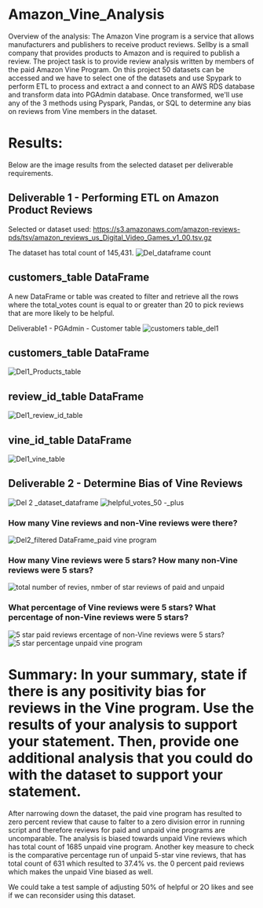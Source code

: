 # Amazon_Vine_Analysis
 Overview of the analysis: The Amazon Vine program is a service that allows  manufacturers and  publishers to receive product reviews. Sellby is a small company that provides products to Amazon and is required to publish a review.  The project task is to provide review analysis written by members of the paid Amazon Vine Program. On this project 50 datasets can be accessed and we have to select one of the datasets and use Spypark to perform ETL to process and extract a and connect to an AWS RDS database  and transform data into PGAdmin database. Once transformed,  we'll use any of the 3 methods using Pyspark, Pandas, or SQL to determine any bias on reviews from Vine members in the dataset.

# Results:
Below are the image results from the selected dataset per deliverable requirements. 

## Deliverable 1  - Performing  ETL on Amazon Product Reviews

Selected or  dataset used:   https://s3.amazonaws.com/amazon-reviews-pds/tsv/amazon_reviews_us_Digital_Video_Games_v1_00.tsv.gz

The dataset has total count of 145,431.
![Del_dataframe count](https://user-images.githubusercontent.com/92903447/155860684-3d61f9f2-4d76-4bb2-956e-1902ef845f22.png)

   
## customers_table DataFrame 
A new DataFrame or table was created to filter and retrieve all the rows where the total_votes count is equal to or greater than 20 to pick reviews that are more likely to be helpful.

Deliverable1 - PGAdmin - Customer table 
![customers table_del1](https://user-images.githubusercontent.com/92903447/155858478-54674473-9f05-4fca-818c-dd42505afae3.png)

## customers_table DataFrame 
![Del1_Products_table](https://user-images.githubusercontent.com/92903447/155858558-bd096309-7541-4fc7-ab0b-fe66335cdfe7.png)

## review_id_table DataFrame 
![Del1_review_id_table](https://user-images.githubusercontent.com/92903447/155858564-7f3c7bf2-d956-4163-b302-3cb969d113e2.png)

## vine_id_table DataFrame 
![Del1_vine_table](https://user-images.githubusercontent.com/92903447/155858571-2c3ba950-4be1-4cdb-b783-7cd7b0e03665.png)


## Deliverable 2 - Determine Bias of Vine Reviews
![Del 2 _dataset_dataframe](https://user-images.githubusercontent.com/92903447/155858879-9371a77d-036c-46be-a406-1a157827cfa3.png)
![helpful_votes_50 -_plus](https://user-images.githubusercontent.com/92903447/155858884-9f2b39f4-3777-4976-aee0-cfc63e846e61.png)

### How many Vine reviews and non-Vine reviews were there?


![Del2_filtered DataFrame_paid vine program](https://user-images.githubusercontent.com/92903447/155858865-247194e8-68b6-4d28-b8c6-4e2acb4fc0f7.png)


### How many Vine reviews were 5 stars? How many non-Vine reviews were 5 stars?
![total number of revies, nmber of star reviews of paid and unpaid](https://user-images.githubusercontent.com/92903447/155859089-aa68e43f-b2b4-4ca6-af1e-d05c0fda1925.png)


### What percentage of Vine reviews were 5 stars? What percentage of non-Vine reviews were 5 stars?
![5 star paid reviews](https://user-images.githubusercontent.com/92903447/155859105-0956dc98-57e4-4af8-bbaa-f6ea55fea9e6.png)
ercentage of non-Vine reviews were 5 stars?
![5 star percentage unpaid vine program](https://user-images.githubusercontent.com/92903447/155859110-087ec607-54d5-4581-aedc-734f8dba0307.png)


# Summary: In your summary, state if there is any positivity bias for reviews in the Vine program. Use the results of your analysis to support your statement. Then, provide one additional analysis that you could do with the dataset to support your statement.

After narrowing down the dataset, the paid vine program has resulted to zero percent review that cause to falter to a zero division error in  running script and therefore reviews for paid and unpaid vine programs are uncomparable.  The analysis is biased towards unpaid Vine reviews which has total count of 1685 unpaid vine program. Another key measure to check is the comparative percentage run of unpaid 5-star vine reviews,  that has  total count of 631 which resulted to 37.4% vs. the 0 percent paid reviews which makes the unpaid Vine biased as well.

We could take a test sample of adjusting 50% of helpful  or 2O likes and see if we can reconsider using this dataset.





